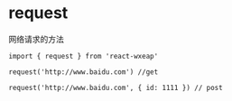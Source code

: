 # request 
网络请求的方法

```
import { request } from 'react-wxeap'

request('http://www.baidu.com') //get

request('http://www.baidu.com', { id: 1111 }) // post

```
